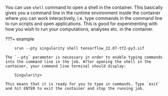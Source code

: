 You can use `shell` command to open a shell in the container. This basically gives you a command line in the runtime environment inside the container where you can work interactively, i.e. type commands in the command line to run scripts and open applications. This is good for experimenting with how you wish to run your computations, analyses etc. in the container.

???+ example
       
        srun --pty singularity shell tensorflow_22.07-tf2-py3.sif
    
    The `--pty` parameter is necessary in order to enable typing commands
    into the command line in the job. After opening the shell in the
	container, your command line terminal should display:
	
	    Singularity>
	
	This means that it is ready for you to type in commands. Type `exit`
	and hit ENTER to exit the container and stop the running job.
